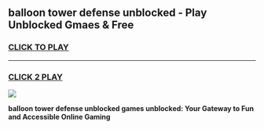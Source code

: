 
## balloon tower defense unblocked - Play Unblocked Gmaes & Free
<h3>
<a href="https://news.freeplayer.one?title=balloon_tower_defense_unblocked&ref=16F">CLICK TO PLAY</a></h3>
<hr>

<h3>
<a href="https://news.freeplayer.one?title=balloon_tower_defense_unblocked&ref=16F">CLICK 2 PLAY</a>
  
</h3>

<a href="https://news.freeplayer.one?title=balloon_tower_defense_unblocked&ref=16F/"><img src="https://clearcache.store/games.png"></a>


**balloon tower defense unblocked games unblocked: Your Gateway to Fun and Accessible Online Gaming**

